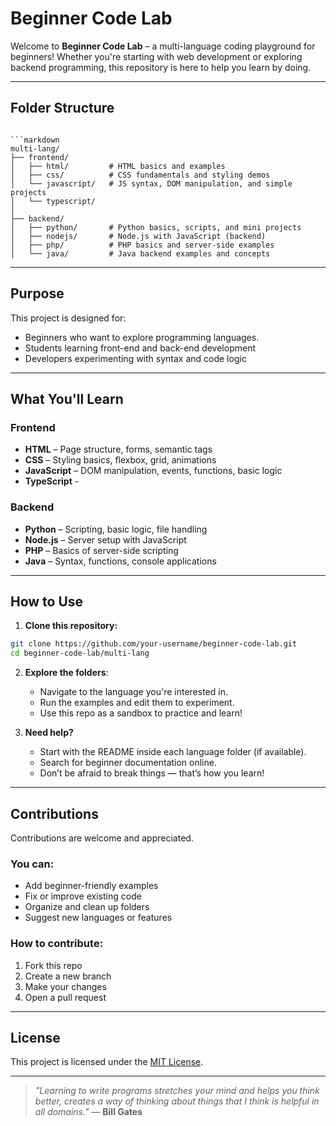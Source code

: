 # Beginner Code Lab 

Welcome to **Beginner Code Lab** – a multi-language coding playground for beginners! Whether you're starting with web development or exploring backend programming, this repository is here to help you learn by doing.

---

## Folder Structure

```

```markdown
multi-lang/
├── frontend/
│   ├── html/         # HTML basics and examples
│   ├── css/          # CSS fundamentals and styling demos
│   └── javascript/   # JS syntax, DOM manipulation, and simple projects
│   └── typescript/   
│
├── backend/
│   ├── python/       # Python basics, scripts, and mini projects
│   ├── nodejs/       # Node.js with JavaScript (backend)
│   ├── php/          # PHP basics and server-side examples
│   └── java/         # Java backend examples and concepts

````

---

## Purpose

This project is designed for:

- Beginners who want to explore programming languages.
- Students learning front-end and back-end development
- Developers experimenting with syntax and code logic

---

## What You'll Learn

### Frontend
- **HTML** – Page structure, forms, semantic tags
- **CSS** – Styling basics, flexbox, grid, animations
- **JavaScript** – DOM manipulation, events, functions, basic logic
- **TypeScript** - 

### Backend
- **Python** – Scripting, basic logic, file handling
- **Node.js** – Server setup with JavaScript
- **PHP** – Basics of server-side scripting
- **Java** – Syntax, functions, console applications

---

## How to Use

1. **Clone this repository:**

```bash
git clone https://github.com/your-username/beginner-code-lab.git
cd beginner-code-lab/multi-lang
````

2. **Explore the folders**:

   * Navigate to the language you're interested in.
   * Run the examples and edit them to experiment.
   * Use this repo as a sandbox to practice and learn!

3. **Need help?**

   * Start with the README inside each language folder (if available).
   * Search for beginner documentation online.
   * Don’t be afraid to break things — that’s how you learn!

---

## Contributions

Contributions are welcome and appreciated.

### You can:

* Add beginner-friendly examples
* Fix or improve existing code
* Organize and clean up folders
* Suggest new languages or features

### How to contribute:

1. Fork this repo
2. Create a new branch
3. Make your changes
4. Open a pull request

---

## License

This project is licensed under the [MIT License](LICENSE).

---


> *"Learning to write programs stretches your mind and helps you think better, creates a way of thinking about things that I think is helpful in all domains."*
> — **Bill Gates**



